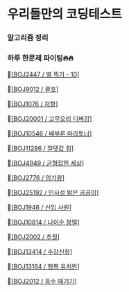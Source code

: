 # 우리들만의 코딩테스트

### 알고리즘 정리


### 하루 한문제 파이팅🔥🔥

📌[[BOJ2447 / 별 찍기 - 10]](./20220903/BOJ_별찍기10.md)

📌[[BOJ9012 / 괄호]](./20220904/BOJ_괄호.md)

📌[[BOJ1076 / 저항]](./20220904/BOJ_저항.md)

📌[[BOJ20001 / 고무오리 디버깅]](./20220904/BOJ_고무오리디버깅.md)

📌[[BOJ10546 / 배부른 마라토너]](./20220904/BOJ_배부른마라토너.md)

📌[[BOJ11286 / 절댓값 힙]](./20220907/BOJ_%EC%A0%88%EB%8C%93%EA%B0%92%ED%9E%99.md)

📌[[BOJ4949 / 균형잡힌 세상]](./20220908/BOJ_%EA%B7%A0%ED%98%95%EC%9E%A1%ED%9E%8C%EC%84%B8%EC%83%81.md)

📌[[BOJ2776 / 암기왕]](./20220909/BOJ_%EC%95%94%EA%B8%B0%EC%99%95.md)

📌[[BOJ25192 / 인사성 밝은 곰곰이]](./20220910/BOJ_%EC%9D%B8%EC%82%AC%EC%84%B1%EB%B0%9D%EC%9D%80%EA%B3%B0%EA%B3%B0%EC%9D%B4.md)

📌[[BOJ1946 / 신입 사원]](./20220914/BOJ_%EC%8B%A0%EC%9E%85%EC%82%AC%EC%9B%90.md)

📌[[BOJ10814 / 나이순 정렬]](./20220917/BOJ_나이순정렬.md)

📌[[BOJ2002 / 추월]](./20220926-1001/BOJ_%EC%B6%94%EC%9B%94.md)

📌[[BOJ13414 / 수강신청]](./20220926-1001/BOJ_%EC%88%98%EA%B0%95%EC%8B%A0%EC%B2%AD.md)

📌[[BOJ13164 / 행복 유치원]](./20221004-1008/BOJ_%ED%96%89%EB%B3%B5%EC%9C%A0%EC%B9%98%EC%9B%90.md)

📌[[BOJ2012 / 등수 매기기]](./20221004-1008/BOJ_%EB%93%B1%EC%88%98%EB%A7%A4%EA%B8%B0%EA%B8%B0.md)